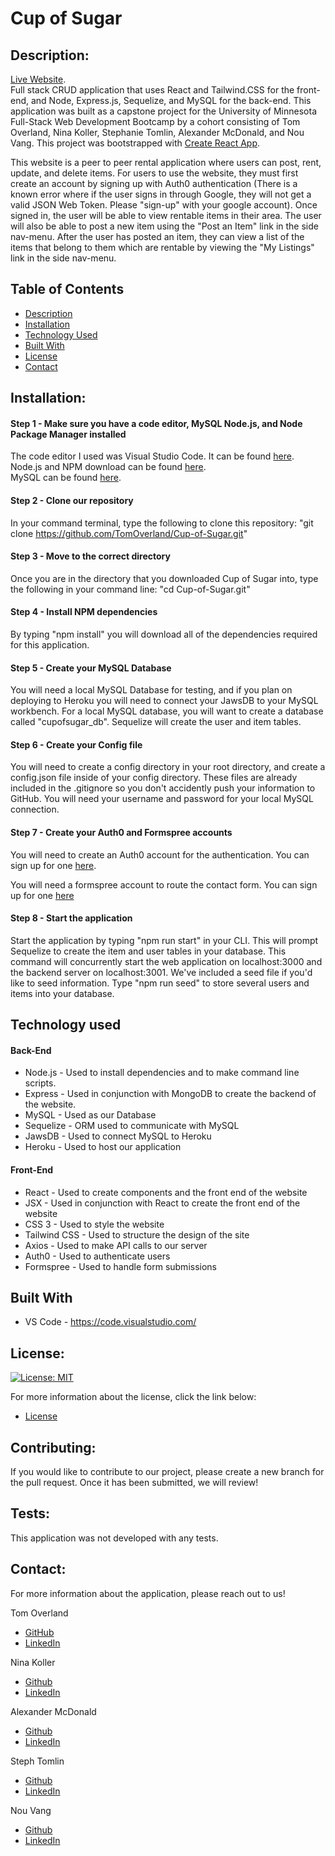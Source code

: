 # Cup of Sugar

## Description:

[Live Website](https://fierce-inlet-58475.herokuapp.com/).  
Full stack CRUD application that uses React and Tailwind.CSS for the front-end, and Node, Express.js, Sequelize, and MySQL for the back-end. This application was built as a capstone project for the University of Minnesota Full-Stack Web Development Bootcamp by a cohort consisting of Tom Overland, Nina Koller, Stephanie Tomlin, Alexander McDonald, and Nou Vang.  This project was bootstrapped with [Create React App](https://github.com/facebook/create-react-app).

This website is a peer to peer rental application where users can post, rent, update, and delete items.  For users to use the website, they must first create an account by signing up with Auth0 authentication (There is a known error where if the user signs in through Google, they will not get a valid JSON Web Token.  Please "sign-up" with your google account). Once signed in, the user will be able to view rentable items in their area. The user will also be able to post a new item using the "Post an Item" link in the side nav-menu.  After the user has posted an item, they can view a list of the items that belong to them which are rentable by viewing the "My Listings" link in the side nav-menu.

## Table of Contents

- [Description](#description)
- [Installation](#installation)
- [Technology Used](#technology-used)
- [Built With](#built-with)
- [License](#license)
- [Contact](#contact)


## Installation:

#### Step 1 - Make sure you have a code editor, MySQL Node.js, and Node Package Manager installed

The code editor I used was Visual Studio Code. It can be found [here](https://code.visualstudio.com/download).  
Node.js and NPM download can be found [here](https://nodejs.org/en/).  
MySQL can be found [here](https://www.mysql.com/downloads/).

#### Step 2 - Clone our repository

In your command terminal, type the following to clone this repository: "git clone https://github.com/TomOverland/Cup-of-Sugar.git"

#### Step 3 - Move to the correct directory

Once you are in the directory that you downloaded Cup of Sugar into, type the following in your command line: "cd Cup-of-Sugar.git"

#### Step 4 - Install NPM dependencies

By typing "npm install" you will download all of the dependencies required for this application.

#### Step 5 - Create your MySQL Database
You will need a local MySQL Database for testing, and if you plan on deploying to Heroku you will need to connect your JawsDB to your MySQL workbench.  For a local MySQL database, you will want to create a database called "cupofsugar_db". Sequelize will create the user and item tables.

#### Step 6 - Create your Config file
You will need to create a config directory in your root directory, and create a config.json file inside of your config directory.  These files are already included in the .gitignore so you don't accidently push your information to GitHub.  You will need your username and password for your local MySQL connection.

#### Step 7 - Create your Auth0 and Formspree accounts
You will need to create an Auth0 account for the authentication.  You can sign up for one [here](https://auth0.com/signup?&signUpData=%7B%22category%22%3A%22button%22%7D&email=undefined).

You will need a formspree account to route the contact form.  You can sign up for one [here](https://formspree.io/register)

#### Step 8 - Start the application
Start the application by typing "npm run start" in your CLI. This will prompt Sequelize to create the item and user tables in your database. 
This command will concurrently start the web application on localhost:3000 and the backend server on localhost:3001.
We've included a seed file if you'd like to seed information. Type "npm run seed" to store several users and items into your database.

## Technology used
#### Back-End

* Node.js - Used to install dependencies and to make command line scripts.
* Express - Used in conjunction with MongoDB to create the backend of the website.
* MySQL - Used as our Database
* Sequelize - ORM used to communicate with MySQL
* JawsDB - Used to connect MySQL to Heroku
* Heroku - Used to host our application

#### Front-End

* React - Used to create components and the front end of the website
* JSX - Used in conjunction with React to create the front end of the website
* CSS 3 - Used to style the website
* Tailwind CSS - Used to structure the design of the site
* Axios - Used to make API calls to our server
* Auth0 - Used to authenticate users
* Formspree - Used to handle form submissions

## Built With

* VS Code - https://code.visualstudio.com/

## License:

[![License: MIT](https://img.shields.io/badge/License-MIT-yellow.svg)](https://opensource.org/licenses/MIT)

For more information about the license, click the link below:

- [License](https://opensource.org/licenses/)

## Contributing:

If you would like to contribute to our project, please create a new branch for the pull request.  Once it has been submitted, we will review!

## Tests:

This application was not developed with any tests.

## Contact:

For more information about the application, please reach out to us!

Tom Overland
* [GitHub](https://github.com/TomOverland)
* [LinkedIn](www.linkedin.com/in/thomasoverland)

Nina Koller
* [Github](https://github.com/nckoller)
* [LinkedIn](https://www.linkedin.com/in/nina-koller-82b1994b/)

Alexander McDonald
* [Github](https://github.com/acm4219)
* [LinkedIn](https://www.linkedin.com/in/alexander-mcdonald-80b52a166/)

Steph Tomlin
* [Github](https://github.com/StephTomlin86)
* [LinkedIn](https://www.linkedin.com/in/stephanie-tomlin-935531145/)

Nou Vang
* [Github](https://github.com/nomvaa)
* [LinkedIn](http://linkedin.com/in/nou-m-vang-8a766166)
